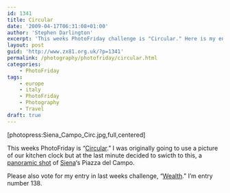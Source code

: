 ```yaml
---
id: 1341
title: Circular
date: '2009-04-17T06:31:08+01:00'
author: 'Stephen Darlington'
excerpt: 'This weeks PhotoFriday challenge is "Circular." Here is my entry.'
layout: post
guid: 'http://www.zx81.org.uk/?p=1341'
permalink: /photography/photofriday/circular.html
categories:
    - PhotoFriday
tags:
    - europe
    - italy
    - PhotoFriday
    - Photography
    - Travel
draft: true
---
```


\[photopress:Siena\_Campo\_Circ.jpg,full,centered\]

This weeks PhotoFriday is “[Circular](http://www.photofriday.com/archives/challenge/000868.php).” I was originally going to use a picture of our kitchen clock but at the last minute decided to swicth to this, a [panoramic shot](http://www.zx81.org.uk/photography/adventures-with-panoramas.html) of [Siena](http://www.zx81.org.uk/travel/siena-tuscany-italy.html)‘s Piazza del Campo.

Please also vote for my entry in last weeks challenge, “[Wealth](http://www.photofriday.com/linkviewer.php?id=866).” I’m entry number 138.
